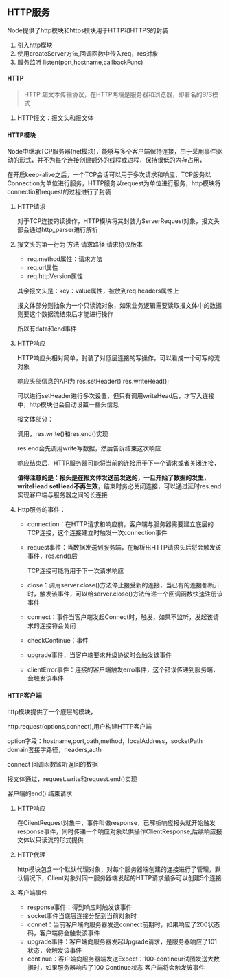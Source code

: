 ## HTTP服务

Node提供了http模块和https模块用于HTTP和HTTPS的封装

1. 引入http模块
2. 使用createServer方法,回调函数中传入req，res对象
3. 服务监听 listen(port,hostname,callbackFunc)

#### HTTP

> HTTP 超文本传输协议，在HTTP两端是服务器和浏览器，即著名的B/S模式

1. HTTP报文：报文头和报文体

#### HTTP模块

Node中继承TCP服务器(net模块)，能够与多个客户端保持连接，由于采用事件驱动的形式，并不为每个连接创建额外的线程或进程，保持很低的内存占用，

在开启keep-alive之后，一个TCP会话可以用于多次请求和响应，TCP服务以Connection为单位进行服务，HTTP服务以request为单位进行服务，http模块将connectio和request的过程进行了封装

1. HTTP请求

   对于TCP连接的读操作，HTTP模块将其封装为ServerRequest对象，报文头部会通过http_parser进行解析

2. 报文头的第一行为 方法  请求路径 请求协议版本

   - req.method属性：请求方法
   - req.url属性
   - req.httpVersion属性

   其余报文头是：key：value属性，被放到req.headers属性上

   报文体部分则抽象为一个只读流对象，如果业务逻辑需要读取报文体中的数据则要这个数据流结束后才能进行操作

   所以有data和end事件

3. HTTP响应

   HTTP响应头相对简单，封装了对低层连接的写操作，可以看成一个可写的流对象

   响应头部信息的API为 res.setHeader() res.writeHead();

   可以进行setHeader进行多次设置，但只有调用writeHead后，才写入连接中，http模块也会自动设置一些头信息

   报文体部分：

   调用，res.write()和res.end()实现

   res.end会先调用write写数据，然后告诉结束这次响应

   响应结束后，HTTP服务器可能将当前的连接用于下一个请求或者关闭连接，

   **值得注意的是：报头是在报文体发送前发送的，一旦开始了数据的发生，writeHead setHead不再生效**，结束时务必关闭连接，可以通过延时res.end实现客户端与服务器之间的长连接

4. Http服务的事件：

   - connection：在HTTP请求和响应前，客户端与服务器需要建立底层的TCP连接，这个连接建立时触发一次connection事件

   - request事件：当数据发送到服务端，在解析出HTTP请求头后将会触发该事件，res.end()后

     TCP连接可能将用于下一次请求响应

   - close：调用server.close()方法停止接受新的连接，当已有的连接都断开时，触发该事件，可以给server.close()方法传递一个回调函数快速注册该事件

   - connect：事件当客户端发起Connect时，触发，如果不监听，发起该请求的连接将会关闭

   - checkContinue：事件

   - upgrade事件，当客户端要求升级协议时会触发该事件

   - clientError事件：连接的客户端触发erro事件，这个错误传递到服务端，会触发该事件

#### HTTP客户端

http模块提供了一个底层的模块，

http.request(options,connect),用户构建HTTP客户端

option字段：hostname,port,path,method，localAddress，socketPath domain套接字路径，headers,auth

connect 回调函数监听返回的数据

报文体通过，request.write和request.end()实现

客户端的end() 结束请求

1. HTTP响应

   在CilentRequest对象中，事件叫做response，已解析响应报头就开始触发response事件，同时传递一个响应对象以供操作ClientResponse,后续响应报文体以只读流的形式提供

2. HTTP代理

   http模块包含一个默认代理对象，对每个服务器端创建的连接进行了管理，默认情况下，Client对象对同一服务器端发起的HTTP请求最多可以创建5个连接

3. 客户端事件

   - response事件：得到响应时触发该事件
   - socket事件当底层连接分配到当前对象时
   - connet：当前客户端向服务器发送connect前期时，如果响应了200状态码，客户端将会触发该事件
   - upgrade事件：客户端向服务器发起Upgrade请求，是服务器响应了101 状态，会触发该事件
   - continue：客户端向服务器端发送Expect：100-contineur试图发送大数据时，如果服务器响应了100 Continue状态 客户端将会触发该事件

   

